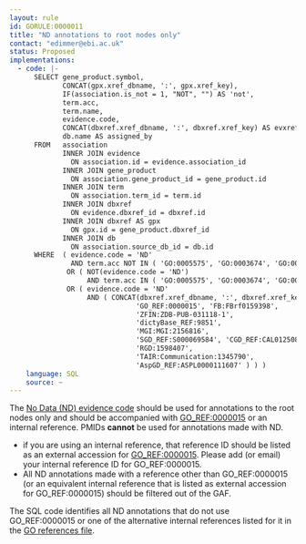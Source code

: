 ```yaml
---
layout: rule
id: GORULE:0000011
title: "ND annotations to root nodes only"
contact: "edimmer@ebi.ac.uk"
status: Proposed
implementations:
  - code: |-
      SELECT gene_product.symbol,
             CONCAT(gpx.xref_dbname, ':', gpx.xref_key),
             IF(association.is_not = 1, "NOT", "") AS 'not',
             term.acc,
             term.name,
             evidence.code,
             CONCAT(dbxref.xref_dbname, ':', dbxref.xref_key) AS evxref,
             db.name AS assigned_by
      FROM   association
             INNER JOIN evidence
               ON association.id = evidence.association_id
             INNER JOIN gene_product
               ON association.gene_product_id = gene_product.id
             INNER JOIN term
               ON association.term_id = term.id
             INNER JOIN dbxref
               ON evidence.dbxref_id = dbxref.id
             INNER JOIN dbxref AS gpx
               ON gpx.id = gene_product.dbxref_id
             INNER JOIN db
               ON association.source_db_id = db.id
      WHERE  ( evidence.code = 'ND'
               AND term.acc NOT IN ( 'GO:0005575', 'GO:0003674', 'GO:0008150' ) )
              OR ( NOT(evidence.code = 'ND')
                   AND term.acc IN ( 'GO:0005575', 'GO:0003674', 'GO:0008150' ) )
              OR ( evidence.code = 'ND'
                   AND ( CONCAT(dbxref.xref_dbname, ':', dbxref.xref_key) NOT IN (
                               'GO_REF:0000015', 'FB:FBrf0159398',
                               'ZFIN:ZDB-PUB-031118-1',
                               'dictyBase_REF:9851',
                               'MGI:MGI:2156816',
                               'SGD_REF:S000069584', 'CGD_REF:CAL0125086',
                               'RGD:1598407',
                               'TAIR:Communication:1345790',
                               'AspGD_REF:ASPL0000111607' ) ) )
    language: SQL
    source: ~
---
```

The [No Data (ND) evidence
code](http://www.geneontology.org/GO.evidence.shtml#nd) should be used
for annotations to the root nodes only and should be accompanied with
[GO\_REF:0000015](http://www.geneontology.org/cgi-bin/references.cgi#GO_REF:0000015)
or an internal reference. PMIDs **cannot** be used for annotations made
with ND.

-   if you are using an internal reference, that reference ID should be
    listed as an external accession for
    [GO\_REF:0000015](http://www.geneontology.org/cgi-bin/references.cgi#GO_REF:0000015).
    Please add (or email) your internal reference ID for
    GO\_REF:0000015.
-   All ND annotations made with a reference other than GO\_REF:0000015
    (or an equivalent internal reference that is listed as external
    accession for GO\_REF:0000015) should be filtered out of the GAF.

The SQL code identifies all ND annotations that do not use
GO\_REF:0000015 or one of the alternative internal references listed for
it in the [GO references
file](http://www.geneontology.org/cgi-bin/references.cgi).
